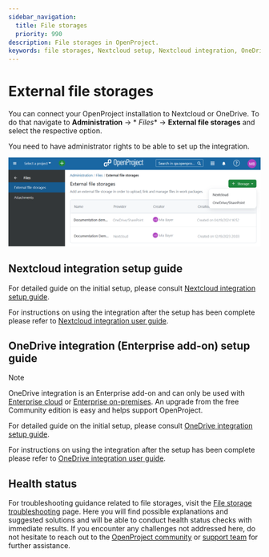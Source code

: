 ```yaml
---
sidebar_navigation:
  title: File storages
  priority: 990
description: File storages in OpenProject.
keywords: file storages, Nextcloud setup, Nextcloud integration, OneDrive setup, OneDrive, Sharepoint
---
```


# External file storages

You can connect your OpenProject installation to Nextcloud or OneDrive. To do that navigate to **Administration** -> *
*Files** -> **External file storages** and select the respective option.

You need to have administrator rights to be able to set up the integration.

![Files storages in OpenProject administration](openproject_admin_guide_file_storages.png)

## Nextcloud integration setup guide

For detailed guide on the initial setup, please consult [Nextcloud integration setup guide](../../integrations/nextcloud/).

For instructions on using the integration after the setup has been complete please refer to [Nextcloud integration user guide](../../../user-guide/file-management/nextcloud-integration/).

## OneDrive integration (Enterprise add-on) setup guide

> [!NOTE]
> OneDrive integration is an Enterprise add-on and can only be used
> with [Enterprise cloud](../../../enterprise-guide/enterprise-cloud-guide/)
> or [Enterprise on-premises](../../../enterprise-guide/enterprise-on-premises-guide/). An upgrade from the free Community
> edition is easy and helps support OpenProject.

For detailed guide on the initial setup, please consult [OneDrive integration setup guide](../../integrations/one-drive/).

For instructions on using the integration after the setup has been complete please refer
to [OneDrive integration user guide](../../../user-guide/file-management/one-drive-integration/).

## Health status

For troubleshooting guidance related to file storages, visit
the [File storage troubleshooting](./health-status) page. Here you will find possible explanations and
suggested solutions and will be able to conduct health status checks with immediate results. If you encounter any
challenges not addressed here, do not hesitate to reach out to
the [OpenProject community](https://community.openproject.org/projects/openproject/forums)
or [support team](https://www.openproject.org/contact/) for further assistance.
